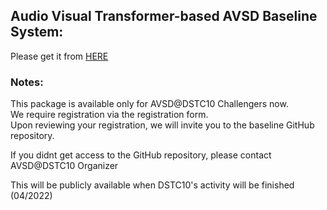 ## Audio Visual Transformer-based AVSD Baseline System: 
Please get it from [HERE](https://github.com/ankitshah009/AVSD-DSTC10_baseline)

### Notes:
This package is available only for AVSD@DSTC10 Challengers now. <BR>
We require registration via the registration form. <BR>
Upon reviewing your registration, we will invite you to the baseline GitHub repository.

If you didnt get access to the GitHub repository, please contact AVSD@DSTC10 Organizer 
  
This will be publicly available when DSTC10's activity will be finished (04/2022)


